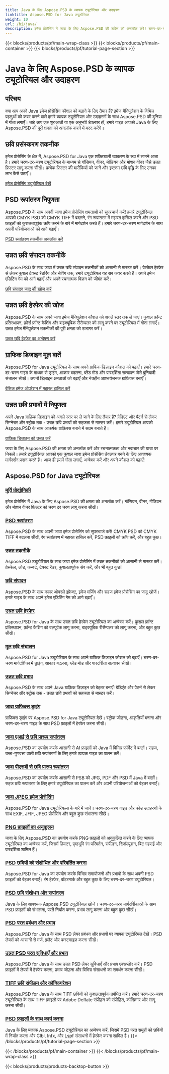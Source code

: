 ```yaml
---
title: Java के लिए Aspose.PSD के व्यापक ट्यूटोरियल और उदाहरण
linktitle: Aspose.PSD for Java ट्यूटोरियल
weight: 10
url: /hi/java/
description: इमेज प्रोसेसिंग में जावा के लिए Aspose.PSD की शक्ति को अनलॉक करें! चरण-दर-चरण ट्यूटोरियल के साथ गॉसियन, वीनर, मीडियन और मोशन वीनर जैसे मास्टर फ़िल्टर।
---
```


{{< blocks/products/pf/main-wrap-class >}}
{{< blocks/products/pf/main-container >}}
{{< blocks/products/pf/tutorial-page-section >}}

# Java के लिए Aspose.PSD के व्यापक ट्यूटोरियल और उदाहरण


## परिचय

क्या आप अपने Java इमेज प्रोसेसिंग कौशल को बढ़ाने के लिए तैयार हैं? इमेज मैनिपुलेशन के विभिन्न पहलुओं को कवर करने वाले हमारे व्यापक ट्यूटोरियल और उदाहरणों के साथ Aspose.PSD की दुनिया में गोता लगाएँ। चाहे आप एक शुरुआती या एक अनुभवी डेवलपर हों, हमारे गाइड आपको Java के लिए Aspose.PSD की पूरी क्षमता को अनलॉक करने में मदद करेंगे।

## छवि प्रसंस्करण तकनीक

इमेज प्रोसेसिंग के क्षेत्र में, Aspose.PSD for Java एक शक्तिशाली उपकरण के रूप में सामने आता है। हमारे चरण-दर-चरण ट्यूटोरियल के माध्यम से गॉसियन, वीनर, मीडियन और मोशन वीनर जैसे उन्नत फ़िल्टर लागू करना सीखें। प्रत्येक फ़िल्टर की बारीकियों को जानें और इष्टतम छवि वृद्धि के लिए उनका लाभ कैसे उठाएँ।

[इमेज प्रोसेसिंग ट्यूटोरियल देखें](./image-processing/)

## PSD रूपांतरण निपुणता

Aspose.PSD के साथ अपनी जावा इमेज प्रोसेसिंग क्षमताओं को सुपरचार्ज करें! हमारे ट्यूटोरियल आपको CMYK PSD को CMYK TIFF में बदलने, रंग रूपांतरण में महारत हासिल करने और PSD फ़ाइलों को कुशलतापूर्वक क्रॉप करने के बारे में मार्गदर्शन करते हैं। हमारे चरण-दर-चरण मार्गदर्शन के साथ अपनी परियोजनाओं को आगे बढ़ाएँ।

[PSD रूपांतरण तकनीक अनलॉक करें](./psd-conversion/)

## उन्नत छवि संपादन तकनीकें

Aspose.PSD के साथ जावा में उन्नत छवि संपादन तकनीकों को आसानी से मास्टर करें। ग्रेस्केल हेरफेर से लेकर कुशल टेक्स्ट रेंडरिंग और सेविंग तक, हमारे ट्यूटोरियल यह सब कवर करते हैं। अपने इमेज एडिटिंग गेम को आगे बढ़ाएँ और अपने रचनात्मक विज़न को जीवंत करें।

[छवि संपादन जादू की खोज करें](./image-editing/)

## उन्नत छवि हेरफेर की खोज

Aspose.PSD के साथ अपने जावा इमेज मैनिपुलेशन कौशल को अगले स्तर तक ले जाएं। कुशल फ़ॉन्ट प्रतिस्थापन, फ़ोर्स फ़ॉन्ट कैशिंग और बाइक्यूबिक रीसैम्पलर को लागू करने पर ट्यूटोरियल में गोता लगाएँ। उन्नत इमेज मैनिपुलेशन तकनीकों की पूरी क्षमता को उजागर करें।

[उन्नत छवि हेरफेर का अन्वेषण करें](./advanced-image-manipulation/)

## ग्राफिक डिजाइन मूल बातें

Aspose.PSD for Java ट्यूटोरियल के साथ अपने ग्राफिक डिज़ाइन कौशल को बढ़ाएँ। हमारे चरण-दर-चरण गाइड के माध्यम से ड्राइंग, आकार बदलना, ब्लेंड मोड और पारदर्शिता सत्यापन जैसे बुनियादी संचालन सीखें। अपनी डिज़ाइन क्षमताओं को बढ़ाएँ और नेत्रहीन आश्चर्यजनक ग्राफ़िक्स बनाएँ।

[बेसिक इमेज ऑपरेशन में महारत हासिल करें](./basic-image-operations/)

## उन्नत छवि प्रभावों में निपुणता

अपने Java ग्राफ़िक डिज़ाइन को अगले स्तर पर ले जाने के लिए तैयार हैं? ग्रेडिएंट और पैटर्न से लेकर सिग्नेचर और स्ट्रोक तक - उन्नत छवि प्रभावों को सहजता से मास्टर करें। हमारे ट्यूटोरियल आपको Aspose.PSD के साथ आकर्षक ग्राफ़िक्स बनाने में सक्षम बनाते हैं।

[ग्राफिक डिज़ाइन को उन्नत करें](./advanced-image-effects/)

जावा के लिए Aspose.PSD की क्षमता को अनलॉक करें और रचनात्मकता और नवाचार की यात्रा पर निकलें। हमारे ट्यूटोरियल आपको एक कुशल जावा इमेज प्रोसेसिंग डेवलपर बनने के लिए आवश्यक मार्गदर्शन प्रदान करते हैं। आज ही इसमें गोता लगाएँ, अन्वेषण करें और अपने कौशल को बढ़ाएँ!
## Aspose.PSD for Java ट्यूटोरियल
### [मूर्ति प्रोद्योगिकी](./image-processing/)
इमेज प्रोसेसिंग में Java के लिए Aspose.PSD की क्षमता को अनलॉक करें। गॉसियन, वीनर, मीडियन और मोशन वीनर फ़िल्टर को चरण दर चरण लागू करना सीखें।
### [PSD रूपांतरण](./psd-conversion/)
Aspose.PSD के साथ अपनी जावा इमेज प्रोसेसिंग को सुपरचार्ज करें! CMYK PSD को CMYK TIFF में बदलना सीखें, रंग रूपांतरण में महारत हासिल करें, PSD फ़ाइलों को क्रॉप करें, और बहुत कुछ। 
### [उन्नत तकनीकें](./advanced-techniques/)
Aspose.PSD ट्यूटोरियल के साथ जावा इमेज प्रोसेसिंग में उन्नत तकनीकों को आसानी से मास्टर करें। ग्रेस्केल, लोड, कन्वर्ट, टेक्स्ट रेंडर, कुशलतापूर्वक सेव करें, और भी बहुत कुछ!
### [छवि संपादन](./image-editing/)
Aspose.PSD के साथ कलर ओवरले इफ़ेक्ट, इमेज मर्जिंग और सहज इमेज प्रोसेसिंग का जादू खोजें। हमारे गाइड के साथ अपने इमेज एडिटिंग गेम को आगे बढ़ाएँ।
### [उन्नत छवि हेरफेर](./advanced-image-manipulation/)
Aspose.PSD for Java के साथ उन्नत छवि हेरफेर ट्यूटोरियल का अन्वेषण करें। कुशल फ़ॉन्ट प्रतिस्थापन, फ़ॉन्ट कैशिंग को बलपूर्वक लागू करना, बाइक्यूबिक रीसैम्पलर को लागू करना, और बहुत कुछ सीखें।
### [मूल छवि संचालन](./basic-image-operations/)
Aspose.PSD for Java ट्यूटोरियल के साथ अपने ग्राफिक डिज़ाइन कौशल को बढ़ाएँ। चरण-दर-चरण मार्गदर्शिका में ड्राइंग, आकार बदलना, ब्लेंड मोड और पारदर्शिता सत्यापन सीखें।
### [उन्नत छवि प्रभाव](./advanced-image-effects/)
Aspose.PSD के साथ अपने Java ग्राफ़िक डिज़ाइन को बेहतर बनाएँ! ग्रेडिएंट और पैटर्न से लेकर सिग्नेचर और स्ट्रोक तक - उन्नत छवि प्रभावों को सहजता से मास्टर करें।
### [जावा ग्राफिक्स ड्राइंग](./java-graphics-drawing/)
ग्राफिक्स ड्राइंग पर Aspose.PSD for Java ट्यूटोरियल देखें। स्ट्रोक जोड़ना, आकृतियाँ बनाना और चरण-दर-चरण गाइड के साथ PSD फ़ाइलों में हेरफेर करना सीखें।
### [जावा एआई से छवि प्रारूप रूपांतरण](./java-ai-to-image-format-conversion/)
Aspose.PSD का उपयोग करके आसानी से AI फ़ाइलों को Java में विभिन्न फ़ॉर्मेट में बदलें। सहज, उच्च-गुणवत्ता वाली छवि रूपांतरणों के लिए हमारे व्यापक गाइड का पालन करें।
### [जावा पीएसबी से छवि प्रारूप रूपांतरण](./java-psb-to-image-format-conversion/)
Aspose.PSD का उपयोग करके आसानी से PSB को JPG, PDF और PSD में Java में बदलें। सहज छवि रूपांतरण के लिए हमारे ट्यूटोरियल का पालन करें और अपनी परियोजनाओं को बेहतर बनाएँ।
### [जावा JPEG इमेज प्रोसेसिंग](./java-jpeg-image-processing/)
Aspose.PSD for Java ट्यूटोरियल्स के बारे में जानें। चरण-दर-चरण गाइड और कोड उदाहरणों के साथ EXIF, JFIF, JPEG प्रोसेसिंग और बहुत कुछ संभालना सीखें।
### [PNG फ़ाइलों का अनुकूलन](./optimizing-png-files/)
जावा के लिए Aspose.PSD का उपयोग करके PNG फ़ाइलों को अनुकूलित करने के लिए व्यापक ट्यूटोरियल का अन्वेषण करें, जिसमें फ़िल्टर, पृष्ठभूमि रंग परिवर्तन, संपीड़न, रिज़ॉल्यूशन, बिट गहराई और पारदर्शिता शामिल हैं।
### [PSD छवियों को संशोधित और परिवर्तित करना](./modifying-converting-psd-images/)
Aspose.PSD for Java का उपयोग करके विभिन्न समायोजनों और प्रभावों के साथ अपनी PSD फ़ाइलों को बेहतर बनाएँ। रंग हेरफेर, वॉटरमार्क और बहुत कुछ के लिए चरण-दर-चरण ट्यूटोरियल।
### [PSD छवि संशोधन और रूपांतरण](./psd-image-modification-conversion/)
Java के लिए आवश्यक Aspose.PSD ट्यूटोरियल खोजें। चरण-दर-चरण मार्गदर्शिकाओं के साथ PSD फ़ाइलों को संभालना, परतें निर्यात करना, प्रभाव लागू करना और बहुत कुछ सीखें।
### [PSD परत प्रबंधन और प्रभाव](./psd-layer-management-effects/)
Aspose.PSD for Java के साथ PSD लेयर प्रबंधन और प्रभावों पर व्यापक ट्यूटोरियल देखें। PSD लेयर्स को आसानी से मर्ज, फ़्लैट और कस्टमाइज़ करना सीखें।
### [उन्नत PSD परत सुविधाएँ और प्रभाव](./advanced-psd-layer-features-effects/)
Aspose.PSD for Java के साथ उन्नत PSD लेयर सुविधाएँ और प्रभाव एक्सप्लोर करें। PSD फ़ाइलों में लेयर्स में हेरफेर करना, प्रभाव जोड़ना और विभिन्न संसाधनों का समर्थन करना सीखें।
### [TIFF छवि संपीड़न और कॉन्फ़िगरेशन](./tiff-image-compression-configuration/)
Aspose.PSD for Java के साथ TIFF छवियों को कुशलतापूर्वक प्रबंधित करें। हमारे चरण-दर-चरण ट्यूटोरियल के साथ TIFF फ़ाइलों पर Adobe Deflate संपीड़न को संपीड़ित, कॉन्फ़िगर और लागू करना सीखें।
### [PSD फ़ाइलों के साथ कार्य करना](./working-with-psd-files/)
Java के लिए व्यापक Aspose.PSD ट्यूटोरियल का अन्वेषण करें, जिसमें PSD परत समूहों को छवियों में निर्यात करना और Clbl, Infx, और Lspf संसाधनों में हेरफेर करना शामिल है।
{{< /blocks/products/pf/tutorial-page-section >}}

{{< /blocks/products/pf/main-container >}}
{{< /blocks/products/pf/main-wrap-class >}}

{{< blocks/products/products-backtop-button >}}
